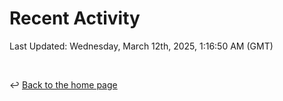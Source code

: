 # Recent Activity

<!--RECENT_ACTIVITY:start-->
<!--RECENT_ACTIVITY:end-->

<!--RECENT_ACTIVITY:last_update-->
Last Updated: Wednesday, March 12th, 2025, 1:16:50 AM (GMT)
<!--RECENT_ACTIVITY:last_update_end-->

<br>

↩️ [Back to the home page](/README.md)
